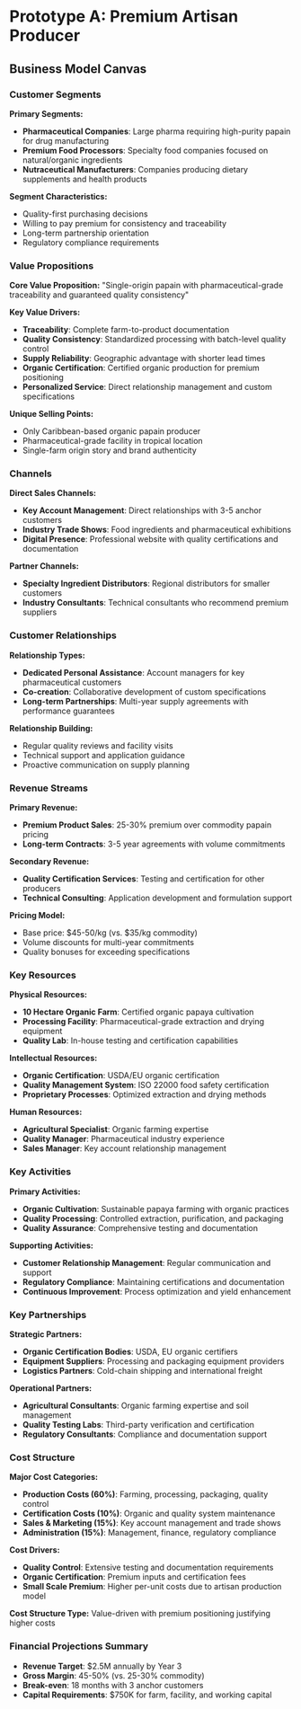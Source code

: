 # Prototype A: Premium Artisan Producer

## Business Model Canvas

### Customer Segments

**Primary Segments:**

- **Pharmaceutical Companies**: Large pharma requiring high-purity papain for drug manufacturing
- **Premium Food Processors**: Specialty food companies focused on natural/organic ingredients
- **Nutraceutical Manufacturers**: Companies producing dietary supplements and health products

**Segment Characteristics:**

- Quality-first purchasing decisions
- Willing to pay premium for consistency and traceability
- Long-term partnership orientation
- Regulatory compliance requirements

### Value Propositions

**Core Value Proposition:** "Single-origin papain with pharmaceutical-grade traceability and guaranteed quality consistency"

**Key Value Drivers:**

- **Traceability**: Complete farm-to-product documentation
- **Quality Consistency**: Standardized processing with batch-level quality control
- **Supply Reliability**: Geographic advantage with shorter lead times
- **Organic Certification**: Certified organic production for premium positioning
- **Personalized Service**: Direct relationship management and custom specifications

**Unique Selling Points:**

- Only Caribbean-based organic papain producer
- Pharmaceutical-grade facility in tropical location
- Single-farm origin story and brand authenticity

### Channels

**Direct Sales Channels:**

- **Key Account Management**: Direct relationships with 3-5 anchor customers
- **Industry Trade Shows**: Food ingredients and pharmaceutical exhibitions
- **Digital Presence**: Professional website with quality certifications and documentation

**Partner Channels:**

- **Specialty Ingredient Distributors**: Regional distributors for smaller customers
- **Industry Consultants**: Technical consultants who recommend premium suppliers

### Customer Relationships

**Relationship Types:**

- **Dedicated Personal Assistance**: Account managers for key pharmaceutical customers
- **Co-creation**: Collaborative development of custom specifications
- **Long-term Partnerships**: Multi-year supply agreements with performance guarantees

**Relationship Building:**

- Regular quality reviews and facility visits
- Technical support and application guidance
- Proactive communication on supply planning

### Revenue Streams

**Primary Revenue:**

- **Premium Product Sales**: 25-30% premium over commodity papain pricing
- **Long-term Contracts**: 3-5 year agreements with volume commitments

**Secondary Revenue:**

- **Quality Certification Services**: Testing and certification for other producers
- **Technical Consulting**: Application development and formulation support

**Pricing Model:**

- Base price: $45-50/kg (vs. $35/kg commodity)
- Volume discounts for multi-year commitments
- Quality bonuses for exceeding specifications

### Key Resources

**Physical Resources:**

- **10 Hectare Organic Farm**: Certified organic papaya cultivation
- **Processing Facility**: Pharmaceutical-grade extraction and drying equipment
- **Quality Lab**: In-house testing and certification capabilities

**Intellectual Resources:**

- **Organic Certification**: USDA/EU organic certification
- **Quality Management System**: ISO 22000 food safety certification
- **Proprietary Processes**: Optimized extraction and drying methods

**Human Resources:**

- **Agricultural Specialist**: Organic farming expertise
- **Quality Manager**: Pharmaceutical industry experience
- **Sales Manager**: Key account relationship management

### Key Activities

**Primary Activities:**

- **Organic Cultivation**: Sustainable papaya farming with organic practices
- **Quality Processing**: Controlled extraction, purification, and packaging
- **Quality Assurance**: Comprehensive testing and documentation

**Supporting Activities:**

- **Customer Relationship Management**: Regular communication and support
- **Regulatory Compliance**: Maintaining certifications and documentation
- **Continuous Improvement**: Process optimization and yield enhancement

### Key Partnerships

**Strategic Partners:**

- **Organic Certification Bodies**: USDA, EU organic certifiers
- **Equipment Suppliers**: Processing and packaging equipment providers
- **Logistics Partners**: Cold-chain shipping and international freight

**Operational Partners:**

- **Agricultural Consultants**: Organic farming expertise and soil management
- **Quality Testing Labs**: Third-party verification and certification
- **Regulatory Consultants**: Compliance and documentation support

### Cost Structure

**Major Cost Categories:**

- **Production Costs (60%)**: Farming, processing, packaging, quality control
- **Certification Costs (10%)**: Organic and quality system maintenance
- **Sales & Marketing (15%)**: Key account management and trade shows
- **Administration (15%)**: Management, finance, regulatory compliance

**Cost Drivers:**

- **Quality Control**: Extensive testing and documentation requirements
- **Organic Certification**: Premium inputs and certification fees
- **Small Scale Premium**: Higher per-unit costs due to artisan production model

**Cost Structure Type:** Value-driven with premium positioning justifying higher costs

### Financial Projections Summary

- **Revenue Target**: $2.5M annually by Year 3
- **Gross Margin**: 45-50% (vs. 25-30% commodity)
- **Break-even**: 18 months with 3 anchor customers
- **Capital Requirements**: $750K for farm, facility, and working capital
